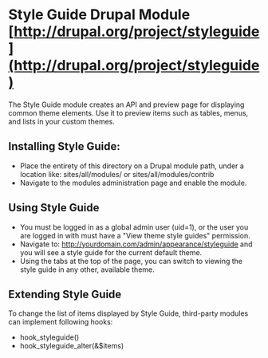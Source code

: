 
# Style Guide Drupal Module [http://drupal.org/project/styleguide](http://drupal.org/project/styleguide)

The Style Guide module creates an API and preview page for displaying common
theme elements. Use it to preview items such as tables, menus, and lists in your
custom themes.

## Installing Style Guide:

 * Place the entirety of this directory on a Drupal module path, under a
 location like: sites/all/modules/ or sites/all/modules/contrib
 * Navigate to the modules administration page and enable the module.

## Using Style Guide

 * You must be logged in as a global admin user (uid=1), or the user you are
 logged in with must have a "View theme style guides" permission.
 * Navigate to: http://yourdomain.com/admin/appearance/styleguide and you will
 see a style guide for the current default theme. 
 * Using the tabs at the top of the page, you can switch to viewing the style
 guide in any other, available theme.

## Extending Style Guide

To change the list of items displayed by Style Guide, third-party modules
can implement following hooks:
 * hook_styleguide()
 * hook_styleguide_alter(&$items)
